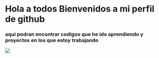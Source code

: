 # Hola a todos Bienvenidos a mi perfil de github 

### aqui podran encontrar codigos que he ido aprendiendo y proyectos en los que estoy trabajando 

![](https://i.blogs.es/239e03/photo-1624953587687-daf255b6b80a/1366_2000.jpeg)

